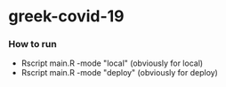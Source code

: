 # greek-covid-19

### How to run
* Rscript main.R -mode "local"   (obviously for local)
* Rscript main.R -mode "deploy"   (obviously for deploy)
